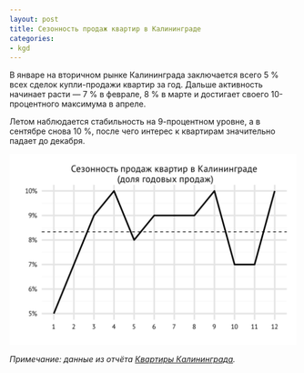 ```yaml
---
layout: post
title: Сезонность продаж квартир в Калининграде
categories:
- kgd
---
```


В январе на вторичном рынке Калининграда заключается всего 5 % всех сделок купли-продажи квартир за год. Дальше активность начинает расти — 7 % в феврале, 8 % в марте и достигает своего 10-процентного максимума в апреле.

Летом наблюдается стабильность на 9-процентном уровне, а в сентябре снова 10 %, после чего интерес к квартирам значительно падает до декабря.

![Сезонность продаж квартир в Калининграде](/images/kgd_season_mnt.svg "Сезонность продаж квартир в Калининграде")

*Примечание: данные из отчёта [Квартиры Калининграда](http://tradebalance.ru/shop.html#!/~/product/id=13926963).*
